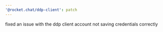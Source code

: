 ```yaml
---
'@rocket.chat/ddp-client': patch
---
```


fixed an issue with the ddp client account not saving credentials correctly
